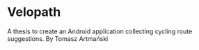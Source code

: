 # Velopath
A thesis to create an Android application collecting cycling route suggestions. By Tomasz Artmański
